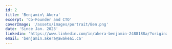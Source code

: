 ```yaml
---
id: 2
title: 'Benjamin\ Akera'
excerpt: 'Co-Founder and CTO'
coverImage: '/assets/images/portrait/Ben.png'
date: 'Since Jan. 2023'
linkedin: 'https://www.linkedin.com/in/akera-benjamin-2488188a/?originalSubdomain=ug'
email: 'benjamin.akera@awakeai.ca'
---
```


